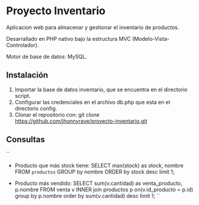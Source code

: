 # Proyecto Inventario
Aplicacion web para almacenar y  gestionar el inventario de productos.

Desarrallado en PHP nativo bajo la estructura MVC (Modelo-Vista-Controlador).

Motor de base de datos: MySQL.

## Instalación
1. Importar la base de datos inventario, que se encuentra en el directorio script. 
3. Configurar las credenciales en el archivo db.php que esta en el directorio config.
2. Clonar el repositorio con: git clone https://github.com/jhonnyrave/proyecto-inventario.git


## Consultas

``
* Producto que más stock tiene:
SELECT max(stock) as stock, nombre FROM `productos` GROUP by nombre ORDER by stock desc limit 1;

* Producto más vendido:
SELECT sum(v.cantidad) as venta_producto, p.nombre FROM venta v INNER join productos p on(v.id_producto = p.id) group by p.nombre order by sum(v.cantidad) desc limit 1;
``